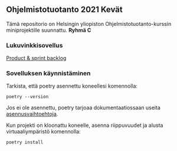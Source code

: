 ## Ohjelmistotuotanto 2021 Kevät

Tämä repositorio on Helsingin yliopiston Ohjelmistotuotanto-kurssin miniprojektille suunnattu. 
**Ryhmä C**

### Lukuvinkkisovellus 

[Product & sprint backlog](https://docs.google.com/spreadsheets/d/1kFCFZe4UMkpglo9DqtTRXQ08rH0ui6qu4qKGbNE_1bk)

### Sovelluksen käynnistäminen

Tarkista, että poetry asennettu koneellesi komennolla:
```
poetry --version
```
Jos ei ole asennettu, poetry tarjoaa dokumentaatiossaan useita [asennusvaihtoehtoja](https://python-poetry.org/docs/#installation).

Kun projekti on kloonattu koneelle, asenna riippuvuudet ja alusta virtuaaliympäristö komennolla:

```bash
poetry install
```

